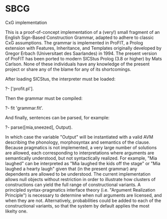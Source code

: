 # SBCG
CxG implementation

This is a proof-of-concept implementation of a (very!) small fragment of an English Sign-Based Construction Grammar, adapted to adhere to classic
CxG assumptions. The grammar is implemented in ProFIT, a Prolog extension with Features, Inheritance, and Templates originally developed 
by Gregor Erbach (Universitaet des Saarlandes) in 1994. The present version of ProFIT has been ported to modern SICStus Prolog (3.8 or higher) by Mats Carlson. None of these individuals have any knowledge of the present project or share any of the blame for any of
its shortcomings.

After loading SICStus, the interpreter must be loaded:

?- ['profit.pl'].

Then the grammar must be compiled:

?- fit 'grammar.fit'.

And finally, sentences can be parsed, for example:

?- parse([mia,sneezed], Output).

In which case the variable "Output" will be instantiated with a valid AVM describing the phonology, morphosyntax and semantics of the
clause. Because pragmatics is not implemented, a very large number of solutions are allowed, each corresponding to interpretations where 
arguments are semantically understood, but not syntactically realized. For example, "Mia laughed" can be interpreted as "Mia laughed the
kids off the stage" or "Mia laughed a hearty laugh" given that (in the present grammar) any dependents are allowed to be understood. The current implementation allows null objects without restriction in order to illustrate how clusters of constructions can yield the full range of constructional variants.  A principled syntax-pragmatics interface theory (i.e. "Argument Realization Principle") is necessary to determine when null arguments are licensed, and when they are not. Alternatively, probabilities could be added to each of the constructional variants, so that the system by default applies the most likelty one.
